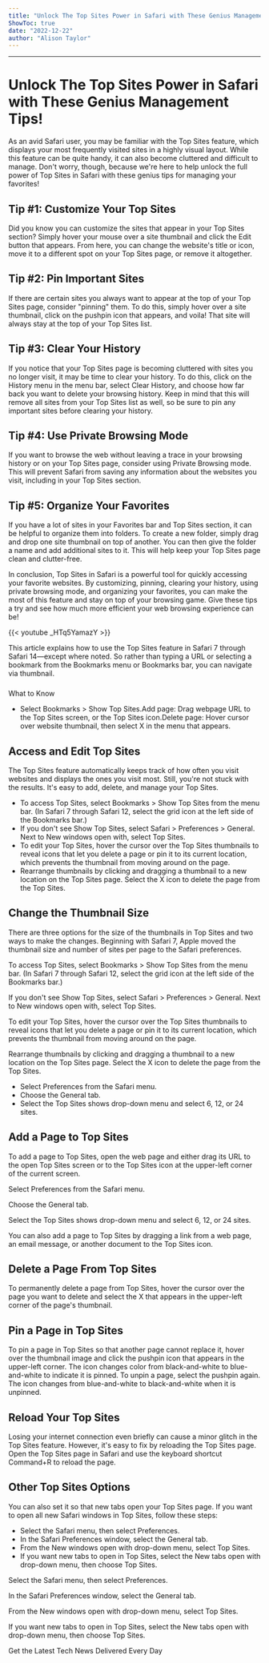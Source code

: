 ```yaml
---
title: "Unlock The Top Sites Power in Safari with These Genius Management Tips!"
ShowToc: true 
date: "2022-12-22"
author: "Alison Taylor"
---
```

*****
# Unlock The Top Sites Power in Safari with These Genius Management Tips!

As an avid Safari user, you may be familiar with the Top Sites feature, which displays your most frequently visited sites in a highly visual layout. While this feature can be quite handy, it can also become cluttered and difficult to manage. Don't worry, though, because we're here to help unlock the full power of Top Sites in Safari with these genius tips for managing your favorites!

## Tip #1: Customize Your Top Sites

Did you know you can customize the sites that appear in your Top Sites section? Simply hover your mouse over a site thumbnail and click the Edit button that appears. From here, you can change the website's title or icon, move it to a different spot on your Top Sites page, or remove it altogether.

## Tip #2: Pin Important Sites

If there are certain sites you always want to appear at the top of your Top Sites page, consider "pinning" them. To do this, simply hover over a site thumbnail, click on the pushpin icon that appears, and voila! That site will always stay at the top of your Top Sites list.

## Tip #3: Clear Your History

If you notice that your Top Sites page is becoming cluttered with sites you no longer visit, it may be time to clear your history. To do this, click on the History menu in the menu bar, select Clear History, and choose how far back you want to delete your browsing history. Keep in mind that this will remove all sites from your Top Sites list as well, so be sure to pin any important sites before clearing your history.

## Tip #4: Use Private Browsing Mode

If you want to browse the web without leaving a trace in your browsing history or on your Top Sites page, consider using Private Browsing mode. This will prevent Safari from saving any information about the websites you visit, including in your Top Sites section.

## Tip #5: Organize Your Favorites

If you have a lot of sites in your Favorites bar and Top Sites section, it can be helpful to organize them into folders. To create a new folder, simply drag and drop one site thumbnail on top of another. You can then give the folder a name and add additional sites to it. This will help keep your Top Sites page clean and clutter-free.

In conclusion, Top Sites in Safari is a powerful tool for quickly accessing your favorite websites. By customizing, pinning, clearing your history, using private browsing mode, and organizing your favorites, you can make the most of this feature and stay on top of your browsing game. Give these tips a try and see how much more efficient your web browsing experience can be!

{{< youtube _HTq5YamazY >}} 




This article explains how to use the Top Sites feature in Safari 7 through Safari 14—except where noted. So rather than typing a URL or selecting a bookmark from the Bookmarks menu or Bookmarks bar, you can navigate via thumbnail.

 
### 
What to Know
 
- Select Bookmarks > Show Top Sites.Add page: Drag webpage URL to the Top Sites screen, or the Top Sites icon.Delete page: Hover cursor over website thumbnail, then select X in the menu that appears.

 
##   Access and Edit Top Sites  
 

The Top Sites feature automatically keeps track of how often you visit websites and displays the ones you visit most. Still, you're not stuck with the results. It's easy to add, delete, and manage your Top Sites.

 
- To access Top Sites, select Bookmarks > Show Top Sites from the menu bar. (In Safari 7 through Safari 12, select the grid icon at the left side of the Bookmarks bar.)
 - If you don't see Show Top Sites, select Safari > Preferences > General. Next to New windows open with, select Top Sites.
 - To edit your Top Sites, hover the cursor over the Top Sites thumbnails to reveal icons that let you delete a page or pin it to its current location, which prevents the thumbnail from moving around on the page.
 - Rearrange thumbnails by clicking and dragging a thumbnail to a new location on the Top Sites page. Select the X icon to delete the page from the Top Sites.

 
##   Change the Thumbnail Size  
 

There are three options for the size of the thumbnails in Top Sites and two ways to make the changes. Beginning with Safari 7, Apple moved the thumbnail size and number of sites per page to the Safari preferences.

 

To access Top Sites, select Bookmarks > Show Top Sites from the menu bar. (In Safari 7 through Safari 12, select the grid icon at the left side of the Bookmarks bar.)

 
If you don't see Show Top Sites, select Safari > Preferences > General. Next to New windows open with, select Top Sites.
 

To edit your Top Sites, hover the cursor over the Top Sites thumbnails to reveal icons that let you delete a page or pin it to its current location, which prevents the thumbnail from moving around on the page.

 

Rearrange thumbnails by clicking and dragging a thumbnail to a new location on the Top Sites page. Select the X icon to delete the page from the Top Sites.

 
- Select Preferences from the Safari menu.
 - Choose the General tab.
 - Select the Top Sites shows drop-down menu and select 6, 12, or 24 sites.

 
##   Add a Page to Top Sites  
 

To add a page to Top Sites, open the web page and either drag its URL to the open Top Sites screen or to the Top Sites icon at the upper-left corner of the current screen.

 

Select Preferences from the Safari menu.

 

Choose the General tab.

 

Select the Top Sites shows drop-down menu and select 6, 12, or 24 sites.

 

You can also add a page to Top Sites by dragging a link from a web page, an email message, or another document to the Top Sites icon.

 
##   Delete a Page From Top Sites  
 

To permanently delete a page from Top Sites, hover the cursor over the page you want to delete and select the X that appears in the upper-left corner of the page's thumbnail.

 
##   Pin a Page in Top Sites  
 

To pin a page in Top Sites so that another page cannot replace it, hover over the thumbnail image and click the pushpin icon that appears in the upper-left corner. The icon changes color from black-and-white to blue-and-white to indicate it is pinned. To unpin a page, select the pushpin again. The icon changes from blue-and-white to black-and-white when it is unpinned.

 
##   Reload Your Top Sites  
 

Losing your internet connection even briefly can cause a minor glitch in the Top Sites feature. However, it's easy to fix by reloading the Top Sites page. Open the Top Sites page in Safari and use the keyboard shortcut Command+R to reload the page.

 
##   Other Top Sites Options  
 

You can also set it so that new tabs open your Top Sites page. If you want to open all new Safari windows in Top Sites, follow these steps:

 
- Select the Safari menu, then select Preferences.
 - In the Safari Preferences window, select the General tab.
 - From the New windows open with drop-down menu, select Top Sites.
 - If you want new tabs to open in Top Sites, select the New tabs open with drop-down menu, then choose Top Sites.

 

Select the Safari menu, then select Preferences.

 

In the Safari Preferences window, select the General tab.

 

From the New windows open with drop-down menu, select Top Sites.

 

If you want new tabs to open in Top Sites, select the New tabs open with drop-down menu, then choose Top Sites.

 

Get the Latest Tech News Delivered Every Day




